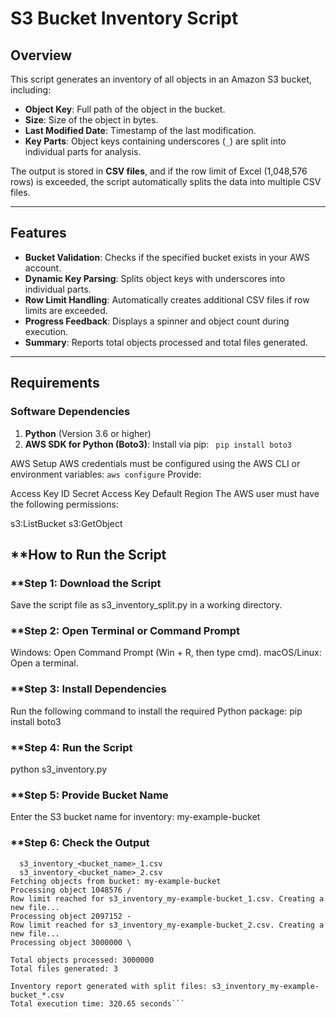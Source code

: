 
# S3 Bucket Inventory Script

## Overview
This script generates an inventory of all objects in an Amazon S3 bucket, including:
- **Object Key**: Full path of the object in the bucket.
- **Size**: Size of the object in bytes.
- **Last Modified Date**: Timestamp of the last modification.
- **Key Parts**: Object keys containing underscores (`_`) are split into individual parts for analysis.

The output is stored in **CSV files**, and if the row limit of Excel (1,048,576 rows) is exceeded, the script automatically splits the data into multiple CSV files.

---

## Features
- **Bucket Validation**: Checks if the specified bucket exists in your AWS account.
- **Dynamic Key Parsing**: Splits object keys with underscores into individual parts.
- **Row Limit Handling**: Automatically creates additional CSV files if row limits are exceeded.
- **Progress Feedback**: Displays a spinner and object count during execution.
- **Summary**: Reports total objects processed and total files generated.

---

## Requirements

### Software Dependencies
1. **Python** (Version 3.6 or higher)
2. **AWS SDK for Python (Boto3)**: Install via pip:
   ``` pip install boto3```

AWS Setup
AWS credentials must be configured using the AWS CLI or environment variables:
```aws configure```
  Provide:
  
  Access Key ID
  Secret Access Key
  Default Region
  The AWS user must have the following permissions:
  
  s3:ListBucket
  s3:GetObject

## **How to Run the Script
### **Step 1: Download the Script
  Save the script file as s3_inventory_split.py in a working directory.

### **Step 2: Open Terminal or Command Prompt
  Windows: Open Command Prompt (Win + R, then type cmd).
  macOS/Linux: Open a terminal.

### **Step 3: Install Dependencies
  Run the following command to install the required Python package:
  pip install boto3

### **Step 4: Run the Script
  python s3_inventory.py

### **Step 5: Provide Bucket Name
  Enter the S3 bucket name for inventory: my-example-bucket

### **Step 6: Check the Output

```The script will generate multiple CSV files in the current directory.
  s3_inventory_<bucket_name>_1.csv
  s3_inventory_<bucket_name>_2.csv
Fetching objects from bucket: my-example-bucket
Processing object 1048576 /
Row limit reached for s3_inventory_my-example-bucket_1.csv. Creating a new file...
Processing object 2097152 -
Row limit reached for s3_inventory_my-example-bucket_2.csv. Creating a new file...
Processing object 3000000 \

Total objects processed: 3000000
Total files generated: 3

Inventory report generated with split files: s3_inventory_my-example-bucket_*.csv
Total execution time: 320.65 seconds```
